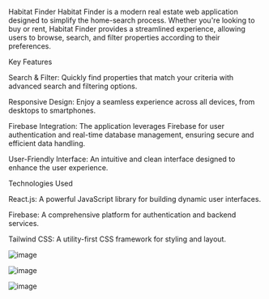 Habitat Finder
  Habitat Finder is a modern real estate web application designed to simplify the home-search process. Whether you're looking to buy or rent, Habitat Finder provides a streamlined experience, allowing users to browse, search, and filter properties according to their preferences.

Key Features

  Search & Filter: Quickly find properties that match your criteria with advanced search and filtering options.
  
  Responsive Design: Enjoy a seamless experience across all devices, from desktops to smartphones.
  
  Firebase Integration: The application leverages Firebase for user authentication and real-time database management, ensuring secure and efficient data handling.
  
  User-Friendly Interface: An intuitive and clean interface designed to enhance the user experience.

Technologies Used

  React.js: A powerful JavaScript library for building dynamic user interfaces.
  
  Firebase: A comprehensive platform for authentication and backend services.
  
  Tailwind CSS: A utility-first CSS framework for styling and layout.


  ![image](https://github.com/user-attachments/assets/8d509533-8efc-4d4e-99f9-01d516c7bb87)

  ![image](https://github.com/user-attachments/assets/a8b481f4-1da5-4cce-ac09-e0e3d48aa6b1)

  ![image](https://github.com/user-attachments/assets/37c9370c-b382-40f0-b16d-5fa0d9dfe535)

